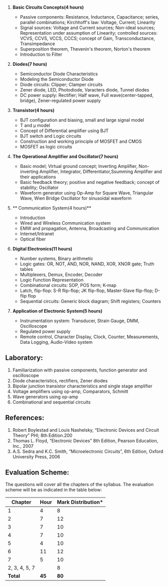 1. **Basic Circuits Concepts(4 hours)**
    * Passive components: Resistance, Inductance, Capacitance; series, parallel combinations; Kirchhoff's law: Voltage, Current; Linearity
    * Signal sources: Voltage and Current sources; Non-ideal sources; Representation under assumption of Linearity; controlled sources: VCVS, CCVS, VCCS, CCCS; concept of Gain, Transconductance, Transimpedance
    * Superposition theorem, Thevenin's theorem, Norton's theorem
    * Introduction to Filter



2. **Diodes(7 hours)**
    * Semiconductor Diode Characteristics
    * Modeling the Semiconductor Diode
    * Diode circuits: Clipper; Clamper circuits
    * Zener diode, LED, Photodiode, Varacters diode, Tunnel diodes
    * DC power supply: Rectifier; Half wave, Full wave(center-tapped, bridge), Zener-regulated power supply



3. **Transistor(4 hours)**
    * BJT configuration and biasing, small and large signal model
    * T and µ model
    * Concept of Differential amplifier using BJT
    * BJT switch and Logic circuits
    * Construction and working principle of MOSFET and CMOS
    * MOSFET as logic circuits



4. **The Operational Amplifier and Oscillator(7 hours)**
    * Basic model; Virtual ground concept; Inverting Amplifier, Non-inverting Amplifier, Integrator, Differentiator,Ssumming Amplifier and their applications
    * Basic feedback theory; positive and negative feedback; concept of stability; Oscillator
    * Waveform generator using Op-Amp for Square Wave, Triangular Wave, Wien Bridge Oscillator for sinusoidal waveform



5. ** Communication System(4 hours)**
    * Introduction
    * Wired and Wireless Communication system
    * EMW and propagation, Antenna, Broadcasting and Communication
    * Internet/Intranet
    * Optical fiber



6. **Digital Electronics(11 hours)**
    * Number systems, Binary arithmetic
    * Logic gates: OR, NOT, AND, NOR, NAND, XOR, XNOR gate; Truth tables
    * Multiplexers, Demux, Encoder, Decoder
    * Logic Function Representation
    * Combinational circuits: SOP, POS form; K-map
    * Latch, flip-flop: S-R flip-flop; JK flip-flop, Master-Slave flip-flop; D-flip flop
    * Sequential circuits: Generic block diagram; Shift registers; Counters



7. **Application of Electronic System(5 hours)**
    * Instrumentation system: Transducer, Strain Gauge, DMM, Oscilloscope
    * Regulated power supply
    * Remote control, Character Display, Clock, Counter, Measurements, Data Logging, Audio-Video system

## **Laboratory:**

1. Familiarization with passive components, function generator and oscilloscope
2. Diode characteristics, rectifiers, Zener diodes
3. Bipolar junction transistor characteristics and single stage amplifier
4. Voltage amplifiers using op-amp, Comparators, Schmitt 
5. Wave generators using op-amp 
6. Combinational and sequential circuits

## **References:**

1. Robert Boylestad and Louis Nashelsky, &ldquo;Electronic Devices and Circuit Theory&rdquo; PHI; 8th  Edition.200
2. Thomas  L. Floyd, &ldquo;Electronic Devices&rdquo; 8th Edition, Pearson Education, Inc., 2007
3. A.S.  Sedra and K.C. Smith, &ldquo;Microelectronic Circuits&rdquo;, 6th Edition,  Oxford University Press, 2006

## **Evaluation Scheme:**

The questions will cover all the chapters  of the syllabus. The evaluation scheme will be as indicated in the table below:

| Chapter       | Hour   | Mark Distribution* |
| ------------- | ------ | ------------------ |
| 1             | 4      | 8                  |
| 2             | 7      | 12                 |
| 3             | 7      | 10                 |
| 4             | 7      | 10                 |
| 5             | 4      | 10                 |
| 6             | 11     | 12                 |
| 7             | 5      | 10                 |
| 2, 3, 4, 5, 7 |        | 8                  |
| **Total**     | **45** | **80**             |

